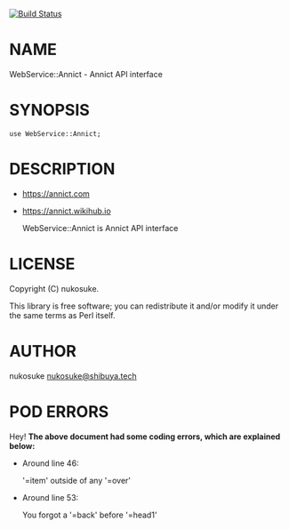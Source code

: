 [![Build Status](https://travis-ci.org/nukosuke/p5-webservice-annict.svg?branch=master)](https://travis-ci.org/nukosuke/p5-webservice-annict)
# NAME

WebService::Annict - Annict API interface

# SYNOPSIS

    use WebService::Annict;

# DESCRIPTION

- https://annict.com
- https://annict.wikihub.io

    WebService::Annict is Annict API interface

# LICENSE

Copyright (C) nukosuke.

This library is free software; you can redistribute it and/or modify
it under the same terms as Perl itself.

# AUTHOR

nukosuke <nukosuke@shibuya.tech>

# POD ERRORS

Hey! **The above document had some coding errors, which are explained below:**

- Around line 46:

    '=item' outside of any '=over'

- Around line 53:

    You forgot a '=back' before '=head1'
